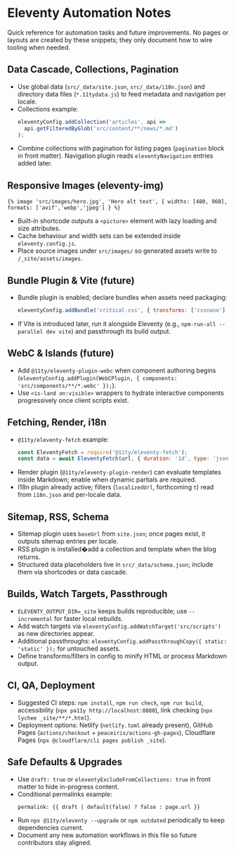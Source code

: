# Eleventy Automation Notes

Quick reference for automation tasks and future improvements. No pages or layouts are created by these snippets; they only document how to wire tooling when needed.

## Data Cascade, Collections, Pagination

- Use global data (`src/_data/site.json`, `src/_data/i18n.json`) and directory data files (`*.11tydata.js`) to feed metadata and navigation per locale.
- Collections example:
  ```js
  eleventyConfig.addCollection('articles', api =>
    api.getFilteredByGlob('src/content/**/news/*.md')
  );
  ```
- Combine collections with pagination for listing pages (`pagination` block in front matter). Navigation plugin reads `eleventyNavigation` entries added later.

## Responsive Images (eleventy-img)

```njk
{% image 'src/images/hero.jpg', 'Hero alt text', { widths: [480, 960], formats: ['avif','webp','jpeg'] } %}
```

- Built-in shortcode outputs a `<picture>` element with lazy loading and size attributes.
- Cache behaviour and width sets can be extended inside `eleventy.config.js`.
- Place source images under `src/images/` so generated assets write to `/_site/assets/images`.

## Bundle Plugin & Vite (future)

- Bundle plugin is enabled; declare bundles when assets need packaging:
  ```js
  eleventyConfig.addBundle('critical-css', { transforms: ['cssnano'] });
  ```
- If Vite is introduced later, run it alongside Eleventy (e.g., `npm-run-all --parallel dev vite`) and passthrough its build output.

## WebC & Islands (future)

- Add `@11ty/eleventy-plugin-webc` when component authoring begins (`eleventyConfig.addPlugin(WebCPlugin, { components: 'src/components/**/*.webc' });`).
- Use `<is-land on:visible>` wrappers to hydrate interactive components progressively once client scripts exist.

## Fetching, Render, i18n

- `@11ty/eleventy-fetch` example:
  ```js
  const EleventyFetch = require('@11ty/eleventy-fetch');
  const data = await EleventyFetch(url, { duration: '1d', type: 'json' });
  ```
- Render plugin (`@11ty/eleventy-plugin-render`) can evaluate templates inside Markdown; enable when dynamic partials are required.
- I18n plugin already active; filters (`localizedUrl`, forthcoming `t`) read from `i18n.json` and per-locale data.

## Sitemap, RSS, Schema

- Sitemap plugin uses `baseUrl` from `site.json`; once pages exist, it outputs sitemap entries per locale.
- RSS plugin is installed�add a collection and template when the blog returns.
- Structured data placeholders live in `src/_data/schema.json`; include them via shortcodes or data cascade.

## Builds, Watch Targets, Passthrough

- `ELEVENTY_OUTPUT_DIR=_site` keeps builds reproducible; use `--incremental` for faster local rebuilds.
- Add watch targets via `eleventyConfig.addWatchTarget('src/scripts')` as new directories appear.
- Additional passthroughs: `eleventyConfig.addPassthroughCopy({ static: 'static' });` for untouched assets.
- Define transforms/filters in config to minify HTML or process Markdown output.

## CI, QA, Deployment

- Suggested CI steps: `npm install`, `npm run check`, `npm run build`, accessibility (`npx pa11y http://localhost:8080`), link checking (`npx lychee _site/**/*.html`).
- Deployment options: Netlify (`netlify.toml` already present), GitHub Pages (`actions/checkout` + `peaceiris/actions-gh-pages`), Cloudflare Pages (`npx @cloudflare/cli pages publish _site`).

## Safe Defaults & Upgrades

- Use `draft: true` or `eleventyExcludeFromCollections: true` in front matter to hide in-progress content.
- Conditional permalinks example:
  ```njk
  permalink: {{ draft | default(false) ? false : page.url }}
  ```
- Run `npx @11ty/eleventy --upgrade` or `npm outdated` periodically to keep dependencies current.
- Document any new automation workflows in this file so future contributors stay aligned.
